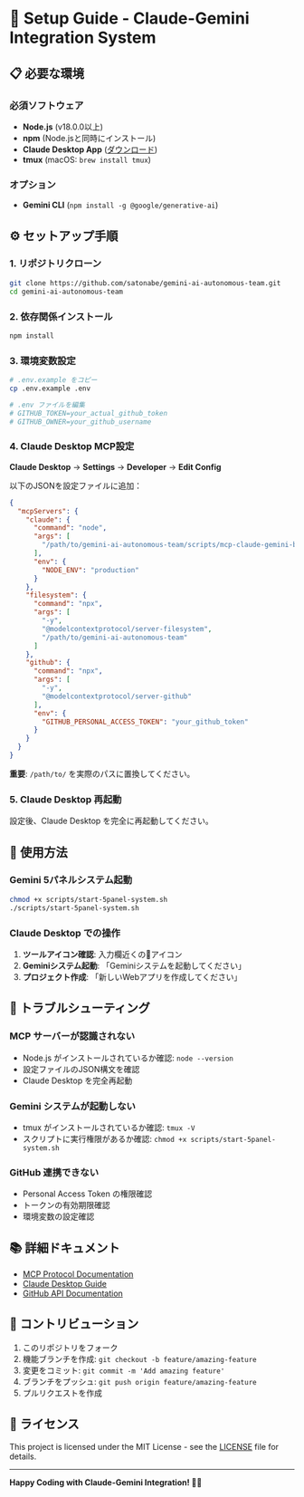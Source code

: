 # 🚀 Setup Guide - Claude-Gemini Integration System

## 📋 必要な環境

### 必須ソフトウェア
- **Node.js** (v18.0.0以上)
- **npm** (Node.jsと同時にインストール)
- **Claude Desktop App** ([ダウンロード](https://claude.ai/download))
- **tmux** (macOS: `brew install tmux`)

### オプション
- **Gemini CLI** (`npm install -g @google/generative-ai`)

## ⚙️ セットアップ手順

### 1. リポジトリクローン
```bash
git clone https://github.com/satonabe/gemini-ai-autonomous-team.git
cd gemini-ai-autonomous-team
```

### 2. 依存関係インストール
```bash
npm install
```

### 3. 環境変数設定
```bash
# .env.example をコピー
cp .env.example .env

# .env ファイルを編集
# GITHUB_TOKEN=your_actual_github_token
# GITHUB_OWNER=your_github_username
```

### 4. Claude Desktop MCP設定

**Claude Desktop** → **Settings** → **Developer** → **Edit Config**

以下のJSONを設定ファイルに追加：

```json
{
  "mcpServers": {
    "claude": {
      "command": "node",
      "args": [
        "/path/to/gemini-ai-autonomous-team/scripts/mcp-claude-gemini-bridge.js"
      ],
      "env": {
        "NODE_ENV": "production"
      }
    },
    "filesystem": {
      "command": "npx",
      "args": [
        "-y",
        "@modelcontextprotocol/server-filesystem",
        "/path/to/gemini-ai-autonomous-team"
      ]
    },
    "github": {
      "command": "npx",
      "args": [
        "-y",
        "@modelcontextprotocol/server-github"
      ],
      "env": {
        "GITHUB_PERSONAL_ACCESS_TOKEN": "your_github_token"
      }
    }
  }
}
```

**重要**: `/path/to/` を実際のパスに置換してください。

### 5. Claude Desktop 再起動

設定後、Claude Desktop を完全に再起動してください。

## 🎯 使用方法

### Gemini 5パネルシステム起動
```bash
chmod +x scripts/start-5panel-system.sh
./scripts/start-5panel-system.sh
```

### Claude Desktop での操作

1. **ツールアイコン確認**: 入力欄近くの🔧アイコン
2. **Geminiシステム起動**: 「Geminiシステムを起動してください」
3. **プロジェクト作成**: 「新しいWebアプリを作成してください」

## 🔧 トラブルシューティング

### MCP サーバーが認識されない
- Node.js がインストールされているか確認: `node --version`
- 設定ファイルのJSON構文を確認
- Claude Desktop を完全再起動

### Gemini システムが起動しない
- tmux がインストールされているか確認: `tmux -V`
- スクリプトに実行権限があるか確認: `chmod +x scripts/start-5panel-system.sh`

### GitHub 連携できない
- Personal Access Token の権限確認
- トークンの有効期限確認
- 環境変数の設定確認

## 📚 詳細ドキュメント

- [MCP Protocol Documentation](https://modelcontextprotocol.io/)
- [Claude Desktop Guide](https://docs.anthropic.com/)
- [GitHub API Documentation](https://docs.github.com/en/rest)

## 🤝 コントリビューション

1. このリポジトリをフォーク
2. 機能ブランチを作成: `git checkout -b feature/amazing-feature`
3. 変更をコミット: `git commit -m 'Add amazing feature'`
4. ブランチをプッシュ: `git push origin feature/amazing-feature`
5. プルリクエストを作成

## 📄 ライセンス

This project is licensed under the MIT License - see the [LICENSE](LICENSE) file for details.

---

**Happy Coding with Claude-Gemini Integration! 🤖✨**